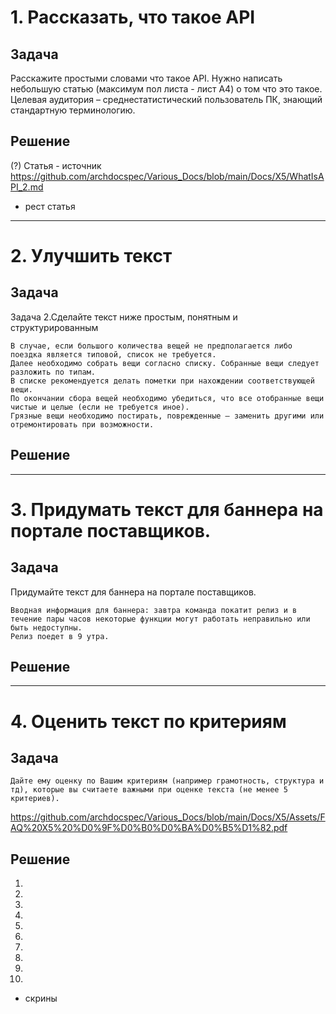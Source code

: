 # 1. Рассказать, что такое API
 
## Задача

Расскажите простыми словами что такое API. Нужно написать небольшую статью (максимум пол листа - лист А4) о том что это такое.
Целевая аудитория – среднестатистический пользователь ПК, знающий стандартную терминологию.

## Решение


(?) Статья - источник
https://github.com/archdocspec/Various_Docs/blob/main/Docs/X5/WhatIsAPI_2.md 
+ рест статья
___

# 2. Улучшить текст

## Задача

Задача 2.Сделайте текст ниже простым, понятным и структурированным

	В случае, если большого количества вещей не предполагается либо поездка является типовой, список не требуется. 
	Далее необходимо собрать вещи согласно списку. Собранные вещи следует разложить по типам. 
	В списке рекомендуется делать пометки при нахождении соответствующей вещи. 
	По окончании сбора вещей необходимо убедиться, что все отобранные вещи чистые и целые (если не требуется иное). 
	Грязные вещи необходимо постирать, поврежденные – заменить другими или отремонтировать при возможности.


## Решение

___


# 3. Придумать текст для баннера на портале поставщиков. 


## Задача

Придумайте текст для баннера на портале поставщиков. 

	Вводная информация для баннера: завтра команда покатит релиз и в течение пары часов некоторые функции могут работать неправильно или быть недоступны. 
	Релиз поедет в 9 утра.

 
## Решение


___

# 4. Оценить текст по критериям

## Задача
	Дайте ему оценку по Вашим критериям (например грамотность, структура и тд), которые вы считаете важными при оценке текста (не менее 5 критериев).
 https://github.com/archdocspec/Various_Docs/blob/main/Docs/X5/Assets/FAQ%20X5%20%D0%9F%D0%B0%D0%BA%D0%B5%D1%82.pdf

## Решение


1.
2.
3.
4.
5.
6.
7.
8.
9.
10.
  

+ скрины

